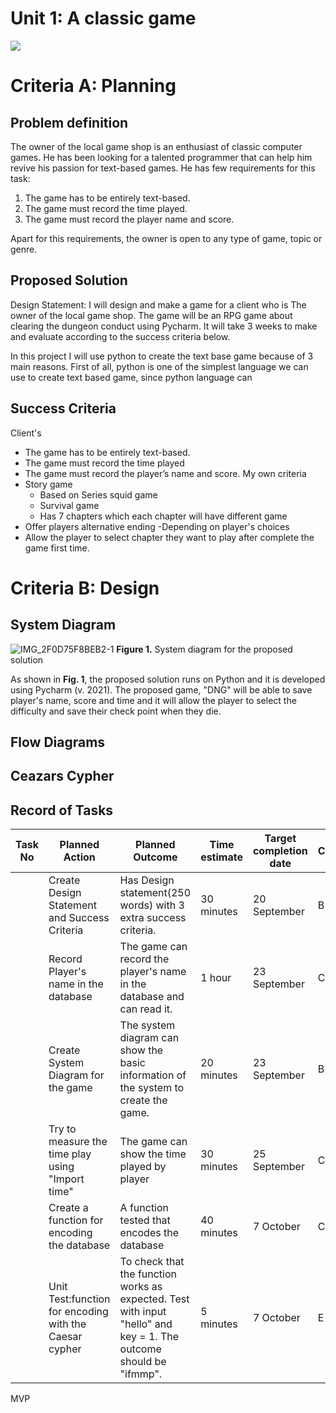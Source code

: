 # Unit 1: A classic game 
![](game.gif)

# Criteria A: Planning

## Problem definition

The owner of the local game shop is an enthusiast of classic computer games. He has been looking for a talented programmer that can help him revive his passion for text-based games. He has few requirements for this task:

1. The game has to be entirely text-based.
2. The game must record the time played.
3. The game must record the player name and score.

Apart for this requirements, the owner is open to any type of game, topic or genre.

## Proposed Solution
Design Statement:
I will design and make a game for a client who is The owner of the local game shop. The game will be an RPG game about clearing the dungeon conduct using Pycharm.
It will take 3 weeks to make and evaluate according to the success criteria below.

In this project I will use python to create the text base game because of 3 main reasons. First of all, python is one of the simplest language we can use to create text based game, since python language can 
## Success Criteria

Client's
- The game has to be entirely text-based.
- The game must record the time played
- The game must record the player’s name and score.
My own criteria
- Story game
   - Based on Series squid game
   - Survival game
   - Has 7 chapters which each chapter will have different game
- Offer players alternative ending
   -Depending on player's choices
- Allow the player to select chapter they want to play after complete the game first time.



# Criteria B: Design

## System Diagram
![IMG_2F0D75F8BEB2-1](https://user-images.githubusercontent.com/82266864/135953524-507fe1af-f51b-48ba-82ed-0afa2cd38b9c.jpeg)
**Figure 1.** System diagram for the proposed solution

As shown in **Fig. 1**, the proposed solution runs on Python and it is developed using Pycharm (v. 2021). The proposed game, "DNG" will be able to save player's name, score and time and it will allow the player to select the difficulty and save their check point when they die.
## Flow Diagrams
## Ceazars Cypher
## Record of Tasks
| Task No | Planned Action                                         | Planned Outcome                                                                                                   | Time estimate | Target completion date | Criterion |
|---------|--------------------------------------------------------|-------------------------------------------------------------------------------------------------------------------|---------------|------------------------|-----------|
|         | Create Design Statement and Success Criteria           | Has Design statement(250 words) with 3 extra success criteria.                                                    | 30 minutes    | 20 September           | B         |
|         | Record Player's name in the database                   | The game can record the player's name in the database and can read it.                                            | 1 hour        | 23 September           | C         |
|         | Create System Diagram for the game                     | The system diagram can show the basic information of the system to create the game.                               | 20 minutes    | 23 September           | B         |
|         | Try to measure the time play using "Import time"       | The game can show the time played by player                                                                       | 30 minutes    | 25 September           | C         |
|         | Create a function for encoding the database            | A function tested that encodes the database                                                                       | 40 minutes    | 7 October              | C         |
|         | Unit Test:function for encoding with the Caesar cypher | To check that the function works as expected. Test with input "hello" and key = 1. The outcome should be "ifmmp". | 5 minutes     | 7 October              | E         |


MVP
